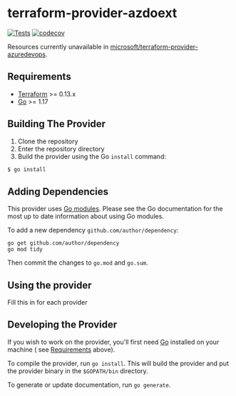# terraform-provider-azdoext

[![Tests](https://github.com/Xtansia/terraform-provider-azdoext/actions/workflows/test.yml/badge.svg?branch=main)](https://github.com/Xtansia/terraform-provider-azdoext/actions/workflows/test.yml)
[![codecov](https://codecov.io/gh/Xtansia/terraform-provider-azdoext/branch/main/graph/badge.svg?token=UL1SU6ES0L)](https://codecov.io/gh/Xtansia/terraform-provider-azdoext)

Resources currently unavailable
in [microsoft/terraform-provider-azuredevops](https://github.com/microsoft/terraform-provider-azuredevops).

## Requirements

- [Terraform](https://www.terraform.io/downloads.html) >= 0.13.x
- [Go](https://golang.org/doc/install) >= 1.17

## Building The Provider

1. Clone the repository
1. Enter the repository directory
1. Build the provider using the Go `install` command:

```sh
$ go install
```

## Adding Dependencies

This provider uses [Go modules](https://github.com/golang/go/wiki/Modules). Please see the Go documentation for the most
up to date information about using Go modules.

To add a new dependency `github.com/author/dependency`:

```
go get github.com/author/dependency
go mod tidy
```

Then commit the changes to `go.mod` and `go.sum`.

## Using the provider

Fill this in for each provider

## Developing the Provider

If you wish to work on the provider, you'll first need [Go](http://www.golang.org) installed on your machine (
see [Requirements](#requirements) above).

To compile the provider, run `go install`. This will build the provider and put the provider binary in the `$GOPATH/bin`
directory.

To generate or update documentation, run `go generate`.
